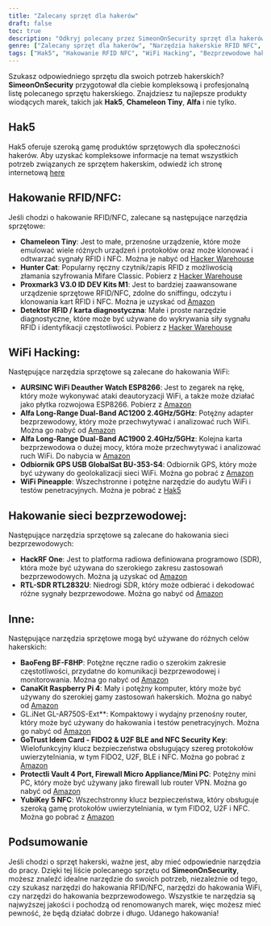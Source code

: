 ```yaml
---
title: "Zalecany sprzęt dla hakerów"
draft: false
toc: true
description: "Odkryj polecany przez SimeonOnSecurity sprzęt dla hakerów, w tym narzędzia do RFID, NFC, hakowania WiFi, hakowania bezprzewodowego i nie tylko. Kupuj najlepsze produkty takich marek jak Hak5, Chameleon Tiny, Alfa i nie tylko. Znajdź idealne narzędzie dla swoich potrzeb dzięki kompleksowym i profesjonalnym rekomendacjom SimeonOnSecurity."
genre: ["Zalecany sprzęt dla hakerów", "Narzędzia hakerskie RFID NFC", "Urządzenia hakerskie WiFi", "Bezprzewodowy sprzęt hakerski", "Rekomendacje dotyczące sprzętu dla hakerów", "Narzędzia cyberbezpieczeństwa", "Klonowanie sygnału RFID NFC", "Uwierzytelnianie WiFi", "Sniffing sygnału bezprzewodowego", "Geolokalizacja WiFi oparta na GPS", "Platformy radiowe definiowane programowo", "Mini PC Firewall", "Uwierzytelnianie klucza bezpieczeństwa"]
tags: ["Hak5", "Hakowanie RFID NFC", "WiFi Hacking", "Bezprzewodowe hakowanie", "Inne", "Zalecenia", "Chameleon Tiny", "Hunter Cat", "Proxmark3", "Detektor RFID", "WiFi Deauther Watch", "Alfa Long-Range Dual-Band", "GlobalSat BU-353-S4", "WiFi Pineapple", "HackRF One", "RTL-SDR RTL2832U", "BaoFeng BF-F8HP", "CanaKit Raspberry Pi 4", "GL.iNet GL-AR750S-Ext", "Karta GoTrust Idem", "Protectli Vault", "YubiKey 5 NFC", "FIDO2", "U2F BLE", "Klucz bezpieczeństwa NFC", "sprzęt hakerski", "narzędzia hakerskie", "cyberbezpieczeństwo", "Hakowanie RFID NFC", "Hakowanie WiFi", "bezprzewodowe hakowanie", "Proxmark3 V3.0 ID DEV Kits M1", "WiFi Deauther Watch ESP8266", "Alfa Long-Range Dual-Band AC1200", "Alfa Long-Range Dual-Band AC1900", "Odbiornik GPS USB GlobalSat BU-353-S4", "Klonowanie sygnału RFID NFC", "sniffing sygnału bezprzewodowego", "Geolokalizacja WiFi oparta na GPS", "platforma radiowa definiowana programowo", "tani SDR", "ręczna łączność radiowa", "mini PC firewall", "uwierzytelnianie klucza bezpieczeństwa", "sprzętowe narzędzia hakerskie", "magazyn hakerów"]
---
```


Szukasz odpowiedniego sprzętu dla swoich potrzeb hakerskich? **SimeonOnSecurity** przygotował dla ciebie kompleksową i profesjonalną listę polecanego sprzętu hakerskiego. Znajdziesz tu najlepsze produkty wiodących marek, takich jak **Hak5**, **Chameleon Tiny**, **Alfa** i nie tylko.

## Hak5
Hak5 oferuje szeroką gamę produktów sprzętowych dla społeczności hakerów. Aby uzyskać kompleksowe informacje na temat wszystkich potrzeb związanych ze sprzętem hakerskim, odwiedź ich stronę internetową [here](https://shop.hak5.org/)

## Hakowanie RFID/NFC:
Jeśli chodzi o hakowanie RFID/NFC, zalecane są następujące narzędzia sprzętowe:
- **Chameleon Tiny**: Jest to małe, przenośne urządzenie, które może emulować wiele różnych urządzeń i protokołów oraz może klonować i odtwarzać sygnały RFID i NFC. Można je nabyć od [Hacker Warehouse](https://hackerwarehouse.com/product/chameleon-tiny/)
- **Hunter Cat**: Popularny ręczny czytnik/zapis RFID z możliwością złamania szyfrowania Mifare Classic. Pobierz z [Hacker Warehouse](https://hackerwarehouse.com/product/hunter-cat/)
- **Proxmark3 V3.0 ID DEV Kits M1**: Jest to bardziej zaawansowane urządzenie sprzętowe RFID/NFC, zdolne do sniffingu, odczytu i klonowania kart RFID i NFC. Można je uzyskać od [Amazon](https://amzn.to/3g83cFx)
- **Detektor RFID / karta diagnostyczna**: Małe i proste narzędzie diagnostyczne, które może być używane do wykrywania siły sygnału RFID i identyfikacji częstotliwości. Pobierz z [Hacker Warehouse](https://hackerwarehouse.com/product/rfid-detector-diagnostic-card/)

## WiFi Hacking:
Następujące narzędzia sprzętowe są zalecane do hakowania WiFi:
- **AURSINC WiFi Deauther Watch ESP8266**: Jest to zegarek na rękę, który może wykonywać ataki deautoryzacji WiFi, a także może działać jako płytka rozwojowa ESP8266. Pobierz z [Amazon](https://amzn.to/2P0W3uX)
- **Alfa Long-Range Dual-Band AC1200 2.4GHz/5GHz**: Potężny adapter bezprzewodowy, który może przechwytywać i analizować ruch WiFi. Można go nabyć od [Amazon](https://amzn.to/330FAPG)
- **Alfa Long-Range Dual-Band AC1900 2.4GHz/5GHz**: Kolejna karta bezprzewodowa o dużej mocy, która może przechwytywać i analizować ruch WiFi. Do nabycia w [Amazon](https://amzn.to/39xzZlh)
- **Odbiornik GPS USB GlobalSat BU-353-S4**: Odbiornik GPS, który może być używany do geolokalizacji sieci WiFi. Można go pobrać z [Amazon](https://amzn.to/3fcHWxq)
- **WiFi Pineapple**: Wszechstronne i potężne narzędzie do audytu WiFi i testów penetracyjnych. Można je pobrać z [Hak5](https://shop.hak5.org/products/wifi-pineapple)

## Hakowanie sieci bezprzewodowej:
Następujące narzędzia sprzętowe są zalecane do hakowania sieci bezprzewodowych:
- **HackRF One**: Jest to platforma radiowa definiowana programowo (SDR), która może być używana do szerokiego zakresu zastosowań bezprzewodowych. Można ją uzyskać od [Amazon](https://amzn.to/2OXVj9Q)
- **RTL-SDR RTL2832U**: Niedrogi SDR, który może odbierać i dekodować różne sygnały bezprzewodowe. Można go nabyć od [Amazon](https://amzn.to/302Egd9)

## Inne:
Następujące narzędzia sprzętowe mogą być używane do różnych celów hakerskich:
- **BaoFeng BF-F8HP**: Potężne ręczne radio o szerokim zakresie częstotliwości, przydatne do komunikacji bezprzewodowej i monitorowania. Można go nabyć od [Amazon](https://amzn.to/39vChkK)
- **CanaKit Raspberry Pi 4**: Mały i potężny komputer, który może być używany do szerokiej gamy zastosowań hakerskich. Można go nabyć od [Amazon](https://amzn.to/2EqDyOx)
- GL.iNet GL-AR750S-Ext**: Kompaktowy i wydajny przenośny router, który może być używany do hakowania i testów penetracyjnych. Można go nabyć od [Amazon](https://amzn.to/3g5PTFV)
- **GoTrust Idem Card - FIDO2 & U2F BLE and NFC Security Key**: Wielofunkcyjny klucz bezpieczeństwa obsługujący szereg protokołów uwierzytelniania, w tym FIDO2, U2F, BLE i NFC. Można go pobrać z [Amazon](https://amzn.to/30RFE1x)
- **Protectli Vault 4 Port, Firewall Micro Appliance/Mini PC**: Potężny mini PC, który może być używany jako firewall lub router VPN. Można go nabyć od [Amazon](https://amzn.to/2X1S2KZ)
- **YubiKey 5 NFC**: Wszechstronny klucz bezpieczeństwa, który obsługuje szeroką gamę protokołów uwierzytelniania, w tym FIDO2, U2F i NFC. Można go pobrać z [Amazon](https://amzn.to/2OXAxHw)

## Podsumowanie
Jeśli chodzi o sprzęt hakerski, ważne jest, aby mieć odpowiednie narzędzia do pracy. Dzięki tej liście polecanego sprzętu od **SimeonOnSecurity**, możesz znaleźć idealne narzędzie do swoich potrzeb, niezależnie od tego, czy szukasz narzędzi do hakowania RFID/NFC, narzędzi do hakowania WiFi, czy narzędzi do hakowania bezprzewodowego. Wszystkie te narzędzia są najwyższej jakości i pochodzą od renomowanych marek, więc możesz mieć pewność, że będą działać dobrze i długo. Udanego hakowania!



